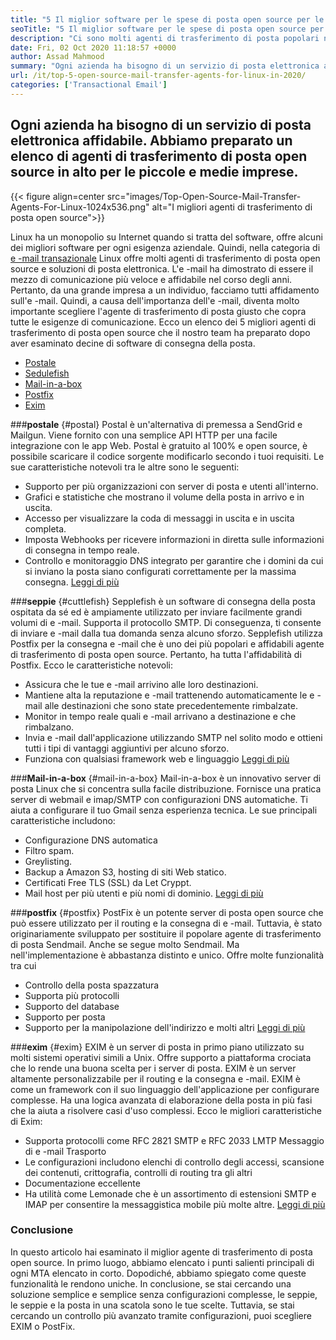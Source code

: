 ```yaml
---
title: "5 Il miglior software per le spese di posta open source per le aziende nel 2020" 
seoTitle: "5 Il miglior software per le spese di posta open source per le aziende nel 2020" 
description: "Ci sono molti agenti di trasferimento di posta popolari nel mondo open source per configurare il tuo servizio di posta elettronica come Gmail. Abbiamo selezionato i primi 5 server di posta." 
date: Fri, 02 Oct 2020 11:18:57 +0000
author: Assad Mahmood
summary: "Ogni azienda ha bisogno di un servizio di posta elettronica affidabile. Abbiamo preparato un elenco di agenti di trasferimento di posta open source in alto per le piccole e medie imprese." 
url: /it/top-5-open-source-mail-transfer-agents-for-linux-in-2020/
categories: ['Transactional Email']
---
```


## Ogni azienda ha bisogno di un servizio di posta elettronica affidabile. Abbiamo preparato un elenco di agenti di trasferimento di posta open source in alto per le piccole e medie imprese.

{{< figure align=center src="images/Top-Open-Source-Mail-Transfer-Agents-For-Linux-1024x536.png" alt="I migliori agenti di trasferimento di posta open source">}}

Linux ha un monopolio su Internet quando si tratta del software, offre alcuni dei migliori software per ogni esigenza aziendale. Quindi, nella categoria di [e -mail transazionale][1] Linux offre molti agenti di trasferimento di posta open source e soluzioni di posta elettronica.
L'e -mail ha dimostrato di essere il mezzo di comunicazione più veloce e affidabile nel corso degli anni. Pertanto, da una grande impresa a un individuo, facciamo tutti affidamento sull'e -mail. Quindi, a causa dell'importanza dell'e -mail, diventa molto importante scegliere l'agente di trasferimento di posta giusto che copra tutte le esigenze di comunicazione.
Ecco un elenco dei 5 migliori agenti di trasferimento di posta open source che il nostro team ha preparato dopo aver esaminato decine di software di consegna della posta.
  * [Postale][2]
  * [Sedulefish][3]
  * [Mail-in-a-box][4]
  * [Postfix][5]
  * [Exim][6]

###**postale** {#postal}
Postal è un'alternativa di premessa a SendGrid e Mailgun. Viene fornito con una semplice API HTTP per una facile integrazione con le app Web. Postal è gratuito al 100% e open source, è possibile scaricare il codice sorgente modificarlo secondo i tuoi requisiti.
Le sue caratteristiche notevoli tra le altre sono le seguenti:
  * Supporto per più organizzazioni con server di posta e utenti all'interno.
  * Grafici e statistiche che mostrano il volume della posta in arrivo e in uscita.
  * Accesso per visualizzare la coda di messaggi in uscita e in uscita completa.
  * Imposta Webhooks per ricevere informazioni in diretta sulle informazioni di consegna in tempo reale.
  * Controllo e monitoraggio DNS integrato per garantire che i domini da cui si inviano la posta siano configurati correttamente per la massima consegna.
    [Leggi di più][7]

###**seppie** {#cuttlefish}
Sepplefish è un software di consegna della posta ospitata da sé ed è ampiamente utilizzato per inviare facilmente grandi volumi di e -mail. Supporta il protocollo SMTP. Di conseguenza, ti consente di inviare e -mail dalla tua domanda senza alcuno sforzo. Sepplefish utilizza Postfix per la consegna e -mail che è uno dei più popolari e affidabili agente di trasferimento di posta open source. Pertanto, ha tutta l'affidabilità di Postfix.
Ecco le caratteristiche notevoli:
  * Assicura che le tue e -mail arrivino alle loro destinazioni.
  * Mantiene alta la reputazione e -mail trattenendo automaticamente le e -mail alle destinazioni che sono state precedentemente rimbalzate.
  * Monitor in tempo reale quali e -mail arrivano a destinazione e che rimbalzano.
  * Invia e -mail dall'applicazione utilizzando SMTP nel solito modo e ottieni tutti i tipi di vantaggi aggiuntivi per alcuno sforzo.
  * Funziona con qualsiasi framework web e linguaggio
    [Leggi di più][8]

###**Mail-in-a-box** {#mail-in-a-box}
Mail-in-a-box è un innovativo server di posta Linux che si concentra sulla facile distribuzione. Fornisce una pratica server di webmail e imap/SMTP con configurazioni DNS automatiche. Ti aiuta a configurare il tuo Gmail senza esperienza tecnica. Le sue principali caratteristiche includono:
  * Configurazione DNS automatica
  * Filtro spam.
  * Greylisting.
  * Backup a Amazon S3, hosting di siti Web statico.
  * Certificati Free TLS (SSL) da Let Cryppt.
  * Mail host per più utenti e più nomi di dominio.
    [Leggi di più][9]

###**postfix** {#postfix}
PostFix è un potente server di posta open source che può essere utilizzato per il routing e la consegna di e -mail. Tuttavia, è stato originariamente sviluppato per sostituire il popolare agente di trasferimento di posta Sendmail. Anche se segue molto Sendmail. Ma nell'implementazione è abbastanza distinto e unico. Offre molte funzionalità tra cui
  * Controllo della posta spazzatura
  * Supporta più protocolli
  * Supporto del database
  * Supporto per posta
  * Supporto per la manipolazione dell'indirizzo e molti altri
    [Leggi di più][10]

###**exim** {#exim}
EXIM è un server di posta in primo piano utilizzato su molti sistemi operativi simili a Unix. Offre supporto a piattaforma crociata che lo rende una buona scelta per i server di posta. EXIM è un server altamente personalizzabile per il routing e la consegna e -mail. EXIM è come un framework con il suo linguaggio dell'applicazione per configurare complesse. Ha una logica avanzata di elaborazione della posta in più fasi che la aiuta a risolvere casi d'uso complessi. Ecco le migliori caratteristiche di Exim:
  * Supporta protocolli come RFC 2821 SMTP e RFC 2033 LMTP Messaggio di e -mail Trasporto
  * Le configurazioni includono elenchi di controllo degli accessi, scansione dei contenuti, crittografia, controlli di routing tra gli altri
  * Documentazione eccellente
  * Ha utilità come Lemonade che è un assortimento di estensioni SMTP e IMAP per consentire la messaggistica mobile più molte altre.
    [Leggi di più][11]

### Conclusione
In questo articolo hai esaminato il miglior agente di trasferimento di posta open source. In primo luogo, abbiamo elencato i punti salienti principali di ogni MTA elencato in corto. Dopodiché, abbiamo spiegato come queste funzionalità le rendono uniche. In conclusione, se stai cercando una soluzione semplice e semplice senza configurazioni complesse, le seppie, le seppie e la posta in una scatola sono le tue scelte. Tuttavia, se stai cercando un controllo più avanzato tramite configurazioni, puoi scegliere EXIM o PostFix.

  
[1]: https://products.containerize.com/transactional-email
[2]: #postal
[3]: #cuttlefish
[4]: #mail-in-a-box
[5]: #postfix
[6]: #exim
[7]: https://products.containerize.com/transactional-email/postal
[8]: https://products.containerize.com/transactional-email/cuttlefish
[9]: https://products.containerize.com/transactional-email/mail-in-a-box
[10]: https://products.containerize.com/transactional-email/postfix
[11]: https://products.containerize.com/transactional-email/exim
